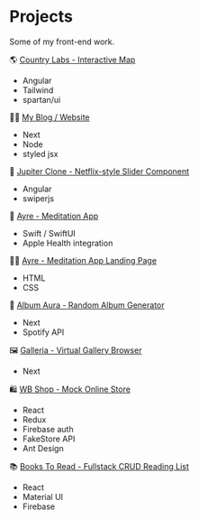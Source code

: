 # Projects
Some of my front-end work.

🌎 <a href="https://github.com/kristjanv001/country-labs/tree/main" target="_blank">Country Labs - Interactive Map</a>

* Angular
* Tailwind
* spartan/ui

👨‍💻 <a href="https://www.kristjanvingel.com" target="_blank">My Blog / Website</a>

* Next
* Node
* styled jsx

🍿 <a href="https://github.com/kristjanv001/jupiter-clone" target="_blank"> Jupiter Clone - Netflix-style Slider Component</a>

* Angular
* swiperjs

📿 <a href="https://github.com/kristjanv001/meditation-timer-ios" target="_blank">Ayre - Meditation App</a>

* Swift / SwiftUI
* Apple Health integration

🧘‍♂️ <a href="https://www.ayre.info/" target="_blank">Ayre - Meditation App Landing Page</a>

* HTML
* CSS

🎸 <a href="https://www.albumaura.com/" target="_blank">Album Aura - Random Album Generator</a>

* Next
* Spotify API

🖼️ <a href="https://github.com/kristjanv001/galleria" target="_blank">Galleria - Virtual Gallery Browser</a>

* Next

🛍️ <a href="https://github.com/kristjanv001/wb-shop" target="_blank">WB Shop - Mock Online Store</a>

* React
* Redux
* Firebase auth
* FakeStore API
* Ant Design

📚 <a href="https://github.com/kristjanv001/books-to-read" target="_blank">Books To Read - Fullstack CRUD Reading List</a>

* React
* Material UI
* Firebase


 




   
